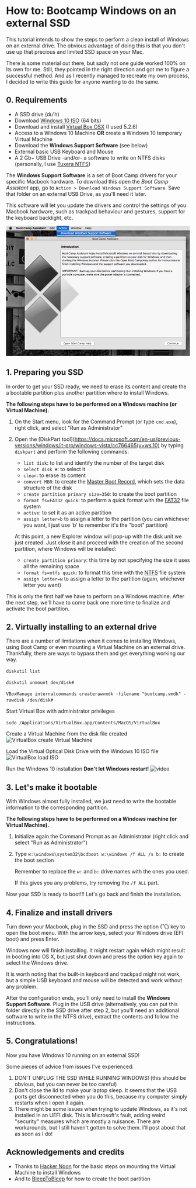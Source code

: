 # How to: Bootcamp Windows on an external SSD

This tutorial intends to show the steps to perform a clean install of Windows on an external drive. The obvious advantage of doing this is that you don't use up that precious and limited SSD space on your Mac.

There is some material out there, but sadly not one guide worked 100% on its own for me. Still, they pointed in the right direction and got me to figure a successful method. And as I recently managed to recreate my own process, I decided to write this guide for anyone wanting to do the same.



## 0. Requirements
- A SSD drive (du'h)
- Download [Windows 10 ISO](https://www.microsoft.com/en-us/software-download/windows10ISO) (64 bits)
- Download and install [Virtual Box OSX](virtualbox.org) (I used 5.2.6)
- Access to a Windows 10 Machine **OR** create a Windows 10 temporary Virtual Machine
- Download the **Windows Support Software** (see below)
- External basic USB Keyboard and Mouse
- A 2 Gb+ USB Drive -and/or- a software to write on NTFS disks (personally, I use [Tuxera NTFS](https://www.tuxera.com/products/tuxera-ntfs-for-mac/))

The **Windows Support Software** is a set of Boot Camp drivers for your specific Macbook hardware. To download this open the *Boot Camp Assistant* app, go to  `Action > Download Windows Support Software`. Save that folder on an external USB Drive, as you'll need it later.

This software will let you update the drivers and control the settings of you Macbook hardware, such as trackpad behaviour and gestures, support for the keyboard backlight, etc.

![Boot Camp Windows Support Software menu](/imgs/00_winsupportsw.png)




## 1. Preparing you SSD
In order to get your SSD ready, we need to erase its content and create the a bootable partition plus another partition where to install Windows.

**The following steps have to be performed on a Windows machine (or Virtual Machine).**

1. On the Start menu, look for the Command Prompt (or type `cmd.exe`), right click, and select "Run as Administrator"
2. Open the [DiskPart tool](https://docs.microsoft.com/en-us/previous-versions/windows/it-pro/windows-vista/cc766465(v=ws.10) by typing `diskpart` and perform the following commands:
	- `list disk`: to list and identify the number of the target disk
	- `select disk #`: to select it
	- `clean`: to erase its content
	- `convert MBR`:	to create the [Master Boot Record](https://technet.microsoft.com/en-us/library/cc976786.aspx), which sets the data structure of the disk
	- `create partition primary size=350`: to create the boot partition
	- `format fs=FAT32 quick`: to perform a quick format with the [FAT32](https://en.wikipedia.org/wiki/File_Allocation_Table#FAT32) file system
	- `active`: to set it as an active partition
	- `assign letter=b` to assign a letter to the partition (you can whichever you want, I just use 'b' to remember it's the "boot" partition)

	At this point, a new Explorer window will pop-up with the disk unit we just created. Just close it and proceed with the creation of the second partition, where Windows will be installed:
	- `create partition primary`: this time by not specifying the size it uses all the remaining space
	- `format fs=ntfs quick`: to format this time with the [NTFS](https://en.wikipedia.org/wiki/NTFS) file system
	- `assign letter=w` to assign a letter to the partition (again, whichever letter you want)

This is only the first half we have to perform on a Windows machine. After the next step, we'll have to come back one more time to finalize and activate the boot partition.



## 2. Virtually installing to an external drive
There are a number of limitations when it comes to installing Windows, using Boot Camp or even mounting a Virtual Machine on an external drive. Thankfully, there are ways to bypass them and get everything working our way.

`diskutil list`

`diskutil unmount dev/disk#`

`VBoxManage internalcommands createrawvmdk -filename "bootcamp.vmdk" -rawdisk /dev/disk#`


Start Virtual Box with administrator privileges

`sudo /Applications/VirtualBox.app/Contents/MacOS/VirtualBox`

Create a Virtual Machine from the disk file created
![VirtualBox create Virtual Machine]()

Load the Virtual Optical Disk Drive with the Windows 10 ISO file
![VirtualBox load ISO]()

Run the Windows 10 installation
**Don't let Windows restart!**
![video]()




## 3. Let's make it bootable
With Windows almost fully installed, we just need to write the bootable information to the corresponding partition.

**The following steps have to be performed on a Windows machine (or Virtual Machine).**

1. Initialize again the Command Prompt as an Administrator (right click and select "Run as Administrator")
2. Type `w:\windows\system32\bcdboot w:\windows /f ALL /s b:` to create the boot section

	Remember to replace the `w:` and `b:` drive names with the ones you used.

	If this gives you any problems, try removing the `/f ALL` part.

Now your SSD is ready to boot!!! Let's go back and finish the installation.



## 4. Finalize and install drivers
Turn down your Macbook, plug in the SSD and press the option (⌥) key to open the boot menu. With the arrow keys, select your Windows drive (EFI boot) and press Enter.

Windows now will finish installing. It might restart again which might result in booting into OS X, but just shut down and press the option key again to select the Windows drive.

It is worth noting that the built-in keyboard and trackpad might not work, but a simple USB keyboard and mouse will be detected and work without any problem.

After the configuration ends, you'll only need to install the **Windows Support Software**. Plug in the USB drive (alternatively, you can put this folder directly in the SSD drive after step 2, but you'll need an additional software to write in the NTFS drive), extract the contents and follow the instructions.



## 5. Congratulations!
Now you have Windows 10 running on an external SSD!

Some pieces of advice from issues I've experienced:
1. DON'T UNPLUG THE SSD WHILE RUNNING WINDOWS! (this should be obvious, but you can never be too careful)
2. Don't close the lid to make your laptop sleep. It seems that the USB ports get disconnected when you do this, because my computer simply restarts when I open it again.
3. There might be some issues when trying to update Windows, as it's not installed in an UEFI disk. This is Microsoft's fault, adding weird "security" measures which are mostly a nuisance. There are workarounds, but I still haven't gotten to solve them. I'll post about that as soon as I do!



## Acknowledgements and credits
- Thanks to [Hacker Noon](https://hackernoon.com/how-to-run-bootcamp-windows-10-on-a-usb3-86551dc3def8) for the basic steps on mounting the Virtual Machine to install Windows
- And to [BleepToBleep](https://bleeptobleep.blogspot.cl/2013/02/mac-install-windows-7-or-8-on-external.html) for how to create the boot partition
